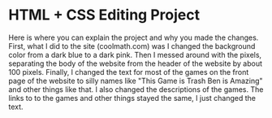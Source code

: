 # HTML + CSS Editing Project

Here is where you can explain the project and why you made the changes. 
First, what I did to the site (coolmath.com) was I changed the background color from a dark blue to a dark pink. Then I messed around with the pixels, separating the body of the website from the header of the website by about 100 pixels. Finally, I changed the text for most of the games on the front page of the website to silly names like "This Game is Trash Ben is Amazing" and other things like that. I also changed the descriptions of the games. The links to to the games and other things stayed the same, I just changed the text.
